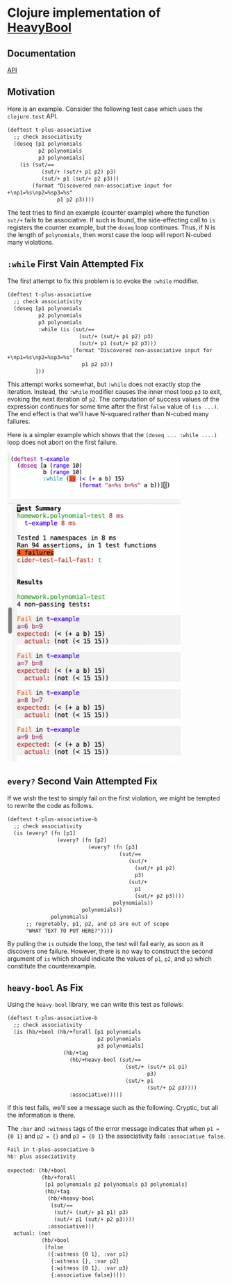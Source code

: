 # Clojure implementation of [HeavyBool](../README.md)


## Documentation
[API](API.md)

## Motivation

Here is an example.  Consider the following test case which uses the `clojure.test` API.

```
(deftest t-plus-associative
  ;; check associativity
  (doseq [p1 polynomials
          p2 polynomials
          p3 polynomials]
    (is (sut/==
           (sut/+ (sut/+ p1 p2) p3)
           (sut/+ p1 (sut/+ p2 p3)))
        (format "Discovered non-associative input for +\np1=%s\np2=%sp3=%s"
                p1 p2 p3))))
```

The test tries to find an example (counter example) where the function `sut/+` fails
to be associative.  If such is found, the side-effecting call to `is` registers the counter example,
but the `doseq` loop continues.  Thus, if N is the length of `polynomials`, then worst case
the loop will report N-cubed many violations.

## `:while` First Vain Attempted Fix

The first attempt to fix this problem is to evoke the `:while` modifier.

```
(deftest t-plus-associative
  ;; check associativity
  (doseq [p1 polynomials
          p2 polynomials
          p3 polynomials
          :while (is (sut/==
                       (sut/+ (sut/+ p1 p2) p3)
                       (sut/+ p1 (sut/+ p2 p3)))
                     (format "Discovered non-associative input for +\np1=%s\np2=%sp3=%s"
                        p1 p2 p3))
         ]))
```

This attempt works somewhat, but `:while` does not exactly stop the iteration.
Instead, the `:while` modifier causes the inner most loop `p3` to exit,
evoking the next iteration of `p2`.  The computation
of success values of the expression continues for some time after the first
`false` value of `(is ...)`.   The end effect is that we'll have N-squared rather than N-cubed
many failures.

Here is a simpler example which shows that the `(doseq ... :while ....)` loop does
not abort on the first failure.

<img src="img/test-1.png" width="400" alt="Test Case">

<img src="img/failure-1.png" width="400" alt="Failures">


## `every?` Second Vain Attempted Fix

If we wish the test to simply fail on the first violation, we might be
tempted to rewrite the code as follows.

```
(deftest t-plus-associative-b
  ;; check associativity
  (is (every? (fn [p1]
                (every? (fn [p2]
                          (every? (fn [p3]
                                    (sut/==
                                       (sut/+
                                         (sut/+ p1 p2)
                                         p3)
                                       (sut/+
                                         p1
                                         (sut/+ p2 p3))))
                                  polynomials)) 
                        polynomials)) 
              polynomials)
      ;; regretably, p1, p2, and p3 are out of scope
      "WHAT TEXT TO PUT HERE?"))))
```

By pulling the `is` outside the loop, the test will fail early, as
soon as it discovers one failure.  However, there is no way to
construct the second argument of `is` which should indicate the values
of `p1`, `p2`, and `p3` which constitute the counterexample.


## `heavy-bool` As Fix

Using the `heavy-bool` library, we can write this test as follows:

```
(deftest t-plus-associative-b
  ;; check associativity
  (is (hb/+bool (hb/+forall [p1 polynomials
                             p2 polynomials
                             p3 polynomials]
                  (hb/+tag
                    (hb/+heavy-bool (sut/==
                                      (sut/+ (sut/+ p1 p1)
                                             p3)
                                      (sut/+ p1
                                             (sut/+ p2 p3))))
                    :associative)))))
```

If this test fails, we'll see a message such as the following.  Cryptic, but all the information is there.

The `:bar` and `:witness` tags of the error message indicates that when `p1 = {0 1}` and `p2 = {}` and `p3 = {0 1}` the associativity fails `:associative false`.

```
Fail in t-plus-associative-b
hb: plus associativity

expected: (hb/+bool
           (hb/+forall
            [p1 polynomials p2 polynomials p3 polynomials]
            (hb/+tag
             (hb/+heavy-bool
              (sut/==
               (sut/+ (sut/+ p1 p1) p3)
               (sut/+ p1 (sut/+ p2 p3))))
             :associative)))
  actual: (not          
           (hb/+bool
            [false
             ({:witness {0 1}, :var p1}
              {:witness {}, :var p2}
              {:witness {0 1}, :var p3}
              {:associative false})]))
```
